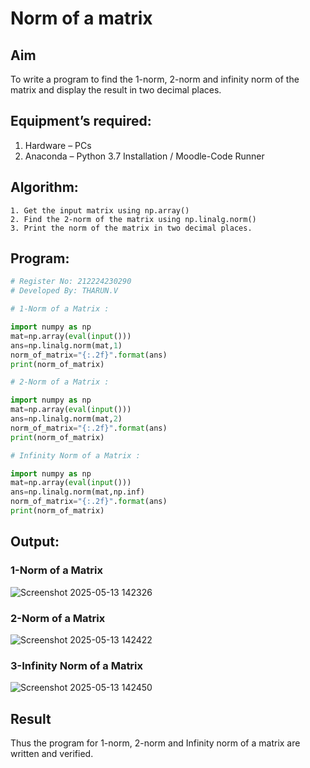 # Norm of a matrix
## Aim
To write a program to find the 1-norm, 2-norm and infinity norm of the matrix and display the result in two decimal places.
## Equipment’s required:
1.	Hardware – PCs
2.	Anaconda – Python 3.7 Installation / Moodle-Code Runner
## Algorithm:
	1. Get the input matrix using np.array()   
    2. Find the 2-norm of the matrix using np.linalg.norm()
	3. Print the norm of the matrix in two decimal places.
## Program:
```Python
# Register No: 212224230290
# Developed By: THARUN.V

# 1-Norm of a Matrix :

import numpy as np
mat=np.array(eval(input()))
ans=np.linalg.norm(mat,1)
norm_of_matrix="{:.2f}".format(ans)
print(norm_of_matrix)

# 2-Norm of a Matrix :

import numpy as np
mat=np.array(eval(input()))
ans=np.linalg.norm(mat,2)
norm_of_matrix="{:.2f}".format(ans)
print(norm_of_matrix)

# Infinity Norm of a Matrix :

import numpy as np
mat=np.array(eval(input()))
ans=np.linalg.norm(mat,np.inf)
norm_of_matrix="{:.2f}".format(ans)
print(norm_of_matrix)
```
## Output:
### 1-Norm of a Matrix
![Screenshot 2025-05-13 142326](https://github.com/user-attachments/assets/def2e714-839f-4e48-be81-2bfcb94f0d91)


### 2-Norm of a Matrix
![Screenshot 2025-05-13 142422](https://github.com/user-attachments/assets/59717ca7-df53-4979-a6c5-5e8ba2a7ace9)


### 3-Infinity Norm of a Matrix
![Screenshot 2025-05-13 142450](https://github.com/user-attachments/assets/48af9d26-284b-41f5-9ffb-920e3dcdff6d)


## Result
Thus the program for 1-norm, 2-norm and Infinity norm of a matrix are written and verified.
